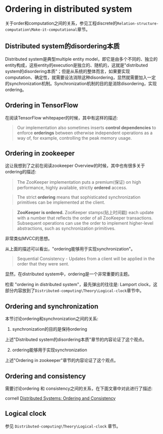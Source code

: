 # Ordering in distributed system

关于order和computation之间的关系，参见工程discrete的`Relation-structure-computation\Make-it-computational`章节。

## Distributed system的disordering本质

Distributed system是典型multiple entity model，即它是由多个不同的、独立的entity构成，这些entity的execution是独立的、随机的，这就是"distributed system的disordering本质"；但是从系统的整体而言，如果要实现computation、确定性，就需要设法消除这种disordering，显然就需要加入一定的synchronization机制。Synchronization机制的目的是消除disordering，实现ordering。

## Ordering in TensorFlow 

在阅读TensorFlow whitepaper的时候，其中有这样的描述:

> Our implementation also sometimes inserts **control dependencies** to enforce **orderings** between otherwise independent operations as a way of, for example, controlling the peak memory usage.

## Ordering in zookeeper

这让我想到了之前在阅读zookeeper Overview的时候，其中也有很多关于ordering的描述:

> The ZooKeeper implementation puts a premium(保证) on high performance, highly available, strictly **ordered** access. 



> The strict **ordering** means that sophisticated synchronization primitives can be implemented at the client.



> **ZooKeeper is ordered.** ZooKeeper stamps(贴上时间戳) each update with a number that reflects the order of all ZooKeeper transactions. Subsequent operations can use the order to implement higher-level abstractions, such as synchronization primitives.

非常类似MVCC的思想。

从上面的描述可以看出，"ordering能够用于实现synchronization"。

> Sequential Consistency - Updates from a client will be applied in the order that they were sent.



显然，在distributed system中，ordering是一个非常重要的主题。

检索 "ordering in distributed system"，最先弹出的往往是: Lamport clock，这部分内容放到了`Distributed-computing\Theory\Logical-clock`章节中。



## Ordering and synchronization 

本节讨论ordering和synchronization之间的关系:

1) synchronization的目的是保持ordering 

上述"Distributed system的disordering本质"章节的内容论证了这个观点。

2) ordering能够用于实现synchronization

上述"Ordering in zookeeper"章节的内容论证了这个观点。

## Ordering and consistency

需要讨论ordering 和 consistency之间的关系，在下面文章中对此进行了描述:

cornell [Distributed Systems: Ordering and Consistency](https://www.cs.cornell.edu/courses/cs6410/2018fa/slides/14-lamport-clocks.pdf)

## Logical clock

参见 `Distributed-computing\Theory\Logical-clock` 章节。